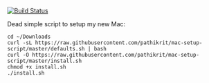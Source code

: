 [![Build Status](https://travis-ci.com/pathikrit/mac-setup-script.svg?branch=master)](https://travis-ci.com/pathikrit/mac-setup-script)

Dead simple script to setup my new Mac:
```shell
cd ~/Downloads
curl -sL https://raw.githubusercontent.com/pathikrit/mac-setup-script/master/defaults.sh | bash
curl -O https://raw.githubusercontent.com/pathikrit/mac-setup-script/master/install.sh
chmod +x install.sh
./install.sh
```
